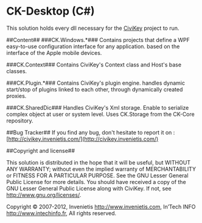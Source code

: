 CK-Desktop (C#)
==========
This solution holds every dll necessary for the [CiviKey](https://github.com/Invenietis/ck-certified) project to run.

##Content##
###CK.Windows.*###
Contains projects that define a WPF easy-to-use configuration interface for any application.
based on the interface of the Apple mobile devices.

###CK.Context###
Contains CiviKey's Context class and Host's base classes.

###CK.Plugin.*###
Contains CiviKey's plugin engine. handles dynamic start/stop of plugins linked to each other, through dynamically created proxies.

###CK.SharedDic###
Handles CiviKey's Xml storage. Enable to serialize complex object at user or system level. 
Uses CK.Storage from the CK-Core repository.

##Bug Tracker##
If you find any bug, don't hesitate to report it on : [http://civikey.invenietis.com/](http://civikey.invenietis.com/)

##Copyright and license##

This solution is distributed in the hope that it will be useful, 
but WITHOUT ANY WARRANTY; without even the implied warranty of
MERCHANTABILITY or FITNESS FOR A PARTICULAR PURPOSE.  See the 
GNU Lesser General Public License for more details. 
You should have received a copy of the GNU Lesser General Public License 
along with CiviKey.  If not, see <http://www.gnu.org/licenses/>. 
 
Copyright © 2007-2012,
    Invenietis <http://www.invenietis.com>,
    In’Tech INFO <http://www.intechinfo.fr>,
All rights reserved.